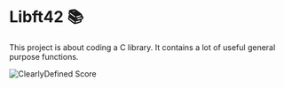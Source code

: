# Libft42 📚

This project is about coding a C library. It contains a lot of useful general purpose functions.
            
![ClearlyDefined Score](https://img.shields.io/badge/success-125%2F100-brightgreen)
